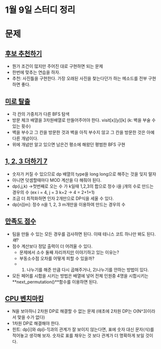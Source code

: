 # 1월 9일 스터디 정리
# 문제


## [후보 추천하기](https://www.acmicpc.net/problem/1713) 



*   뭔가 조건이 많지만 주어진 대로 구현하면 되는 문제
*   한번에 맞추는 연습을 하자.
*   추천: 사진틀을 구현한다. 가장 오래된 사진을 찾는다던가 하는 메소드를 전부 구현하면 좋다.


## [미로 탈출](https://www.acmicpc.net/problem/14923) 



*   각 칸의 가중치가 다른 BFS 탐색 
*   방문 체크 배열을 3차원배열로 만들어주어야 한다. visit[x][y][k] (k: 벽을 부술 수 있는 횟수)
*   벽을 부수고 그 칸을 방문한 것과 벽을 아직 부수지 않고 그 칸을 방문한 것은 아예 다른 개념이다.
*   위에 개념만 알고 있으면 남은건 평소에 해왔던 평범한 BFS 구현 


## [1, 2, 3 더하기 7](https://www.acmicpc.net/problem/15992) 



*   숫자가 커질 수 있으므로 dp 배열의 type을 long long으로 해주는 것을 잊지 말자
*   아니면 덧셈할때마다 MOD 계산을 다 해줘야 된다.
*   dp(i,j,k)  ->첫번째로 오는 수 가 k일때 1,2,3의 합으로 정수 i을 j개의 수로 만드는 경우의 수  (ex i = 4, j = 3 k=2 -> 4 = 2+1+1) 
*   조금 더 최적화하면 인자 2개만으로 DP식을 세울 수 있다.
*   dp[n][m]: 정수 n을 1, 2, 3 m개만을 이용하여 만드는 경우의 수


## [만족도 점수](https://www.acmicpc.net/problem/16501) 



*   팀을 만들 수 있는 모든 경우를 검사하면 된다. 이때 테니스 코트 하나만 봐도 된다. _왜?_
*   점수 계산보다 정답 출력이 더 어려울 수 있다.
    *   문제에서 소수 둘째 자리까지<span style="text-decoration:underline;">만</span> 이야기하고 있는 이유는?
    *   부동소수점 오차를 어떻게 피할 수 있을까? 
    *   1) 나누기를 해준 만큼 다시 곱해주거나, 2)나누기를 안하는 방법이 있다.
*   모든 페어를 시합을 시키는 방법은 배열에 넣어 전체 인원중 4명을 시합시키는 **next_permutation()**함수를 이용하면 된다. 


## [CPU 벤치마킹](https://www.acmicpc.net/problem/20312) 



*   N을 보아하니 2차원 DP로 해결할 수 없는 문제 (애초에 2차원 DP는 O(N^3)이라서 맞을 수가 없다)
*   1차원 DP로 해결해야 한다.
*   힌트: dp[i]와 dp[i-1]과의 관계가 잘 보이지 않는다면, 표에 숫자 대신 문자(식)를 적어놓고 생각해 보자. 숫자로 표를 채우는 것 보다 관계가 더 명확하게 보일 것이다.
